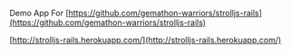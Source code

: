 Demo App For [https://github.com/gemathon-warriors/strolljs-rails](https://github.com/gemathon-warriors/strolljs-rails)

[http://strolljs-rails.herokuapp.com/](http://strolljs-rails.herokuapp.com/)
